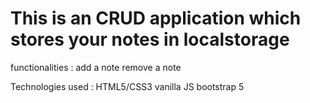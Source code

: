 # This is an CRUD application which stores your notes in localstorage

functionalities :
  add a note
  remove a note

Technologies used : 
HTML5/CSS3
vanilla JS
bootstrap 5
